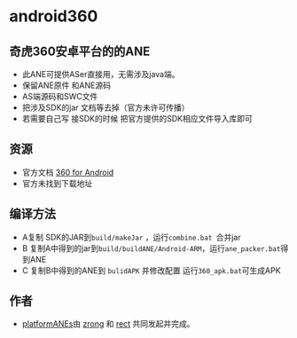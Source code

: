 ﻿android360
=========

## 奇虎360安卓平台的的ANE
* 此ANE可提供ASer直接用，无需涉及java端。
* 保留ANE原件 和ANE源码  
* AS端源码和SWC文件
* 把涉及SDK的jar 文档等去掉（官方未许可传播）
* 若需要自己写  接SDK的时候 把官方提供的SDK相应文件导入库即可

## 资源

* 官方文档 [360 for Android](http://dev.app.360.cn/dev/doc)
*  官方未找到下载地址

## 编译方法
*  A复制 SDK的JAR到`build/makeJar` ，运行`combine.bat `合并jar
*  B 复制A中得到的jar到`build/buildANE/Android-ARM`，运行`ane_packer.bat`得到ANE
*  C 复制B中得到的ANE到 `bulidAPK` 并修改配置 运行`360_apk.bat`可生成APK


## 作者

* [platformANEs](https://github.com/platformanes)由 [zrong](http://zengrong.net) 和 [rect](http://www.shadowkong.com/) 共同发起并完成。